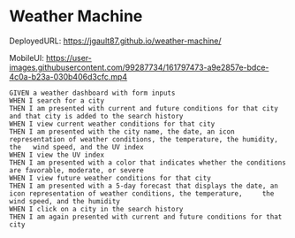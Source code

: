 # Weather Machine

DeployedURL:
https://jgault87.github.io/weather-machine/

MobileUI:
https://user-images.githubusercontent.com/99287734/161797473-a9e2857e-bdce-4c0a-b23a-030b406d3cfc.mp4


	GIVEN a weather dashboard with form inputs
	WHEN I search for a city
	THEN I am presented with current and future conditions for that city and that city is added to the search history
	WHEN I view current weather conditions for that city
	THEN I am presented with the city name, the date, an icon representation of weather conditions, the temperature, the humidity, the   wind speed, and the UV index
	WHEN I view the UV index
	THEN I am presented with a color that indicates whether the conditions are favorable, moderate, or severe
	WHEN I view future weather conditions for that city
	THEN I am presented with a 5-day forecast that displays the date, an icon representation of weather conditions, the temperature,     the wind speed, and the humidity
	WHEN I click on a city in the search history
	THEN I am again presented with current and future conditions for that city
